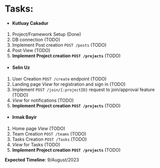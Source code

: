 # **Tasks**:

- #### Kutluay Cakadur
1. Project/Framework Setup (Done)
2. DB connection (TODO)
3. Implement Post creation `POST /posts` (TODO)
4. Post View (TODO)
5. **Implement Project creation `POST /projects`** (TODO)

  
- #### Selin Uz
1. User Creation `POST /create` endpoint (TODO)
2. Landing page *View* for registration and sign in (TODO)
3. Implement `POST /join/{:projectID}` request to join/approval feature (TODO)
4. *View* for notifications (TODO)
5. **Implement Project creation `POST /projects`** (TODO)
   
- #### Irmak Bayir
1. Home page *View* (TODO)
2. Team Creation `POST /teams` (TODO)
3. Tasks Creation `POST /Tasks` (TODO)
4. *View* for Tasks (TODO)
5. **Implement Project creation `POST /projects`** (TODO)



**Expected Timeline**:
9/August/2023
